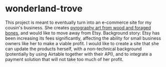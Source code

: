 # wonderland-trove

This project is meant to eventually turn into an e-commerce site for my cousin's business. 
She creates [pyrography art from wood and foraged bones](https://www.instagram.com/wonderland_trove), and would like to move away from Etsy.
Background story: Etsy has been increasing its fees significantly, affecting the ability for small business owners like her to make a viable profit.
I would like to create a site that she can update the products herself, with a non-technical background (potentially by using Airtable together with their API),
and to integrate a payment solution that will not take too much of her profit.
